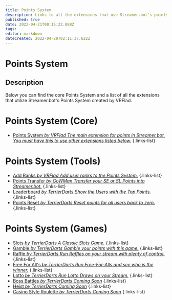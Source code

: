 ```yaml
---
title: Points System
description: Links to all the extensions that use Streamer.bot's points system.
published: true
date: 2022-04-21T00:15:22.088Z
tags: 
editor: markdown
dateCreated: 2022-04-20T02:11:37.622Z
---
```


# Points System

## Description
Below you can find the core Points System and a list of all the extensions that utilize Streamer.bot's Points System created by VRFlad.

# Points System (Core)

* [Points System *by VRFlad* *The main extension for points in Streamer.bot.  You must have this to use other extensions listed below.*](/extensions/points-system/points-system-core)
{.links-list}

# Points System (Tools)

* [Add Ranks *by VRFlad* *Add user ranks to the Points System.*](/extensions/points-system/points-system-add-ranks)
{.links-list}
* [Points Transfer *by GoWMan* *Transfer your SE or SL Points into Streamer.bot.*](/extensions/points-system/points-system-points-transfer)
{.links-list}
* [Leaderboard *by TerrierDarts* *Show the Users with the Top Points.*](/extensions/points-system/points-system-leaderboard)
{.links-list}
* [Points Reset *by TerrierDarts* *Reset points for all users back to zero.*](/extensions/points-system/points-system-points-reset)
{.links-list}

# Points System (Games)

* [Slots *by TerrierDarts* *A Classic Slots Game.*](/extensions/points-system/points-system-slots)
{.links-list}
* [Gamble *by TerrierDarts* *Gamble your points with this game.*](/extensions/points-system/points-system-gamble)
{.links-list}
* [Raffle *by TerrierDarts* *Run Raffles on your stream with plenty of control.*](/extensions/points-system/points-system-raffle)
{.links-list}
* [Free For All's *by TerrierDarts* *Run Free-For-Alls and see who is the winner.*](/extensions/points-system/points-system-free-for-alls)
{.links-list}
* [Lotto *by TerrierDarts* *Run Lotto Draws on your Stream.*](/extensions/points-system/points-system-lotto)
{.links-list}
* [Boss Battles *by TerrierDarts* *Coming Soon*](/extensions/points-system/points-system-boss-battles)
{.links-list}
* [Heist *by TerrierDarts* *Coming Soon*](/extensions/points-system/points-system-heist)
{.links-list}
* [Casino Style Roulette *by TerrierDarts* *Coming Soon*](/extensions/points-system/points-system-roulette)
{.links-list}
